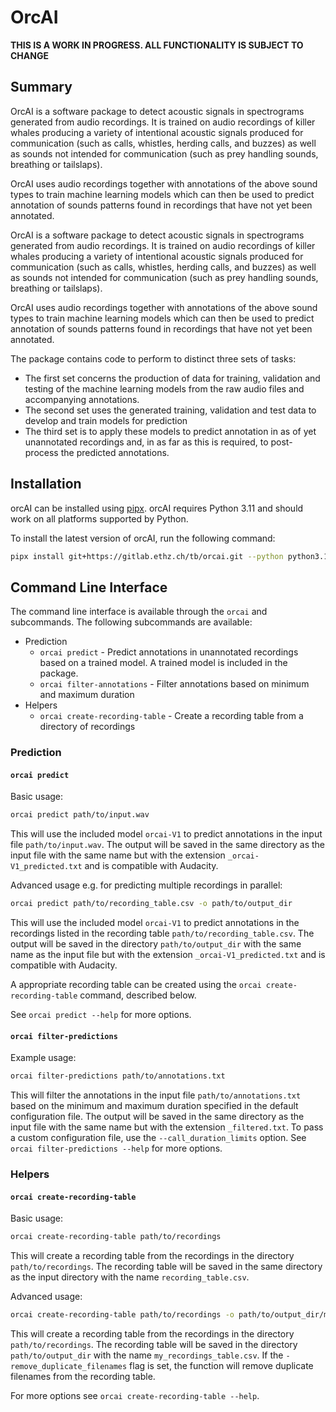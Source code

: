 
# OrcAI

**THIS IS A WORK IN PROGRESS. ALL FUNCTIONALITY IS SUBJECT TO CHANGE**

## Summary

OrcAI is a software package to detect acoustic signals in spectrograms generated from audio recordings. It is trained on audio recordings of killer whales producing a variety of intentional acoustic signals produced for communication (such as calls, whistles, herding calls, and buzzes) as well as sounds not intended for communication (such as prey handling sounds, breathing or tailslaps).

OrcAI uses audio recordings together with annotations of the above sound types to train machine learning models which can then be used to predict annotation of sounds patterns found in recordings that have not yet been annotated.


OrcAI is a software package to detect acoustic signals in spectrograms generated from audio recordings. It is trained on audio recordings of killer whales producing a variety of intentional acoustic signals produced for communication (such as calls, whistles, herding calls, and buzzes) as well as sounds not intended for communication (such as prey handling sounds, breathing or tailslaps).

OrcAI uses audio recordings together with annotations of the above sound types to train machine learning models which can then be used to predict annotation of sounds patterns found in recordings that have not yet been annotated.

The package contains code to perform to distinct three sets of tasks:
- The first set concerns the production of data for training, validation and testing of the machine learning models from the raw audio files and accompanying annotations. 
- The second set uses the generated training, validation and test data to develop and train models for prediction 
- The third set is to apply these models to predict annotation in as of yet unannotated recordings and, in as far as this is required, to post-process the predicted annotations.



## Installation

orcAI can be installed using [pipx](https://pipx.pypa.io/stable/).
orcAI requires Python 3.11 and should work on all platforms supported by Python.

To install the latest version of orcAI, run the following command:

```bash
pipx install git+https://gitlab.ethz.ch/tb/orcai.git --python python3.11
```

## Command Line Interface

The command line interface is available through the `orcai` and subcommands. The following subcommands are available:

- Prediction
  - `orcai predict` - Predict annotations in unannotated recordings based on a trained model. A trained model is included in the package.
  - `orcai filter-annotations` - Filter annotations based on minimum and maximum duration
- Helpers
  - `orcai create-recording-table` - Create a recording table from a directory of recordings

### Prediction

#### `orcai predict`

Basic usage:

```bash
orcai predict path/to/input.wav
```

This will use the included model `orcai-V1` to predict annotations in the input file `path/to/input.wav`. The output will be saved in the same directory as the input file with the same name but with the extension `_orcai-V1_predicted.txt` and is compatible with Audacity.

Advanced usage e.g. for predicting multiple recordings in parallel:

```bash
orcai predict path/to/recording_table.csv -o path/to/output_dir
```

This will use the included model `orcai-V1` to predict annotations in the recordings listed in the recording table `path/to/recording_table.csv`. The output will be saved in the directory `path/to/output_dir` with the same name as the input file but with the extension `_orcai-V1_predicted.txt` and is compatible with Audacity.

A appropriate recording table can be created using the `orcai create-recording-table` command, described below.

See `orcai predict --help` for more options.

#### `orcai filter-predictions`

Example usage:

```bash
orcai filter-predictions path/to/annotations.txt
```

This will filter the annotations in the input file `path/to/annotations.txt` based on the minimum and maximum duration specified in the default configuration file. The output will be saved in the same directory as the input file with the same name but with the extension `_filtered.txt`. To pass a custom configuration file, use the `--call_duration_limits` option.
See `orcai filter-predictions --help` for more options.

### Helpers

#### `orcai create-recording-table`

Basic usage:

```bash
orcai create-recording-table path/to/recordings
```

This will create a recording table from the recordings in the directory `path/to/recordings`. The recording table will be saved in the same directory as the input directory with the name `recording_table.csv`.

Advanced usage:

```bash
orcai create-recording-table path/to/recordings -o path/to/output_dir/my_recordings_table.csv -remove_duplicate_filenames
```

This will create a recording table from the recordings in the directory `path/to/recordings`. The recording table will be saved in the directory `path/to/output_dir` with the name `my_recordings_table.csv`. If the `-remove_duplicate_filenames` flag is set, the function will remove duplicate filenames from the recording table.

For more options see `orcai create-recording-table --help`.
